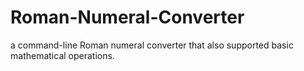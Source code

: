 # Roman-Numeral-Converter
a command-line Roman numeral converter that also supported basic mathematical operations.
